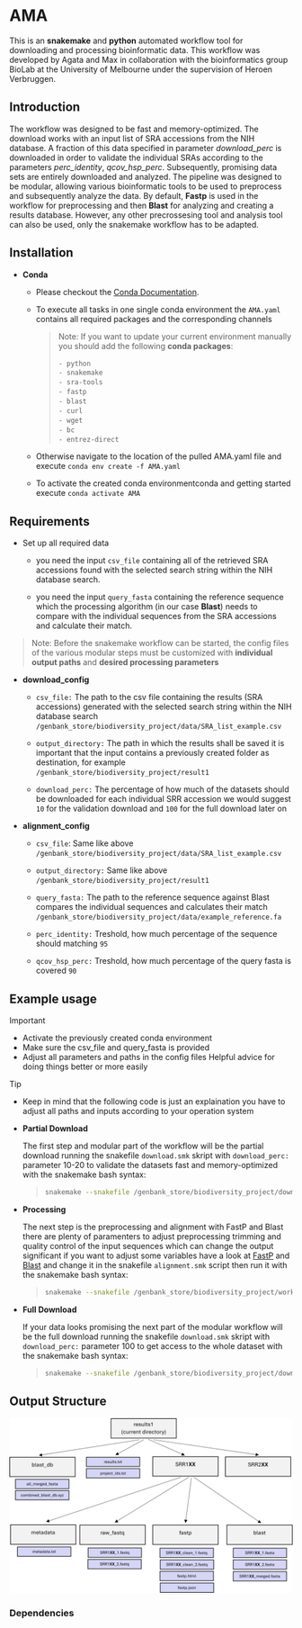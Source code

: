 # AMA

This is an **snakemake** and **python** automated workflow tool for downloading and processing bioinformatic data. This workflow was developed by Agata and Max in collaboration with the bioinformatics group BioLab at the University of Melbourne under the supervision of Heroen Verbruggen.


## Introduction

The workflow was designed to be fast and memory-optimized. The download works with an input list of SRA accessions from the NIH database. A fraction of this data specified in parameter _download_perc_ is downloaded in order to validate the individual SRAs according to the parameters _perc_identity_, _qcov_hsp_perc_. Subsequently, promising data sets are entirely downloaded and analyzed. The pipeline was designed to be modular, allowing various bioinformatic tools to be used to preprocess and subsequently analyze the data. By default, **Fastp** is used in the workflow for preprocessing and then **Blast** for analyzing and creating a results database. However, any other precrossesing tool and analysis tool can also be used, only the snakemake workflow has to be adapted. 


## Installation

- **Conda**

   - Please checkout the [Conda Documentation](https://github.com/conda/conda-docs).

   - To execute all tasks in one single conda environment the `AMA.yaml` contains all required packages and the corresponding channels
   

     > Note: If you want to update your current environment manually you should add the following **conda packages**:
       >
       > ```bash   
       > - python
       > - snakemake
       > - sra-tools
       > - fastp
       > - blast
       > - curl
       > - wget
       > - bc
       > - entrez-direct       
       > ```


   - Otherwise navigate to the location of the pulled AMA.yaml file and execute `conda env create -f AMA.yaml`


   - To activate the created conda environmentconda and getting started execute `conda activate AMA`


## Requirements

- Set up all required data

   - you need the input `csv_file` containing all of the retrieved SRA accessions found with the selected search string within the NIH database search.

   - you need the input `query_fasta` containing the reference sequence which the processing algorithm (in our case **Blast**) needs to compare with the individual sequences from the SRA accessions and calculate their match.



> Note: Before the snakemake workflow can be started, the config files of the various modular steps must be customized with **individual output paths** and **desired processing parameters**



- **download_config**

   - `csv_file:` The path to the csv file containing the results (SRA accessions) generated with the selected search string within the NIH database search `/genbank_store/biodiversity_project/data/SRA_list_example.csv`

   - `output_directory:` The path in which the results shall be saved it is important that the input contains a previously created folder as destination, for example `/genbank_store/biodiversity_project/result1`

   - `download_perc:` The percentage of how much of the datasets should be downloaded for each individual SRR accession we would suggest `10` for the validation download and `100` for the full download later on


- **alignment_config**

   - `csv_file`: Same like above `/genbank_store/biodiversity_project/data/SRA_list_example.csv`

   - `output_directory:` Same like above `/genbank_store/biodiversity_project/result1`

   - `query_fasta:` The path to the reference sequence against Blast compares the individual sequences and calculates their match `/genbank_store/biodiversity_project/data/example_reference.fa`

   - `perc_identity:` Treshold, how much percentage of the sequence should matching `95`

   - `qcov_hsp_perc:` Treshold, how much percentage of the query fasta is covered `90`



## Example usage

> [!IMPORTANT]
> - Activate the previously created conda environment 
> - Make sure the csv_file and query_fasta is provided
> - Adjust all parameters and paths in the config files Helpful advice for doing things better or more easily


> [!TIP]
> - Keep in mind that the following code is just an explaination you have to adjust all paths and inputs according to your operation system


- **Partial Download**

   The first step and modular part of the workflow will be the partial download running the snakefile `download.smk` skript with `download_perc:` parameter 10-20 to validate the datasets fast and memory-optimized with the snakemake bash syntax:

     >
     > ```bash
     > snakemake --snakefile /genbank_store/biodiversity_project/download/download.smk --configfile /genbank_store/biodiversity_project/download/download_config.yaml --cores 16
     > ```


- **Processing**

   The next step is the preprocessing and alignment with FastP and Blast there are plenty of paramenters to adjust preprocessing trimming and quality control of the input sequences which can change the output significant if you want to adjust some variables have a look at [FastP](https://github.com/OpenGene/fastp) and [Blast](https://blast.ncbi.nlm.nih.gov/Blast.cgi) and change it in the snakefile `alignment.smk` script then run it with the snakemake bash syntax:

     >
     > ```bash
     > snakemake --snakefile /genbank_store/biodiversity_project/workflow/alignment.smk --configfile /genbank_store/biodiversity_project/workflow/alignment_config.yaml --cores 16
     > ```


- **Full Download**

   If your data looks promising the next part of the modular workflow will be the full download running the snakefile `download.smk` skript with `download_perc:` parameter 100 to get access to the whole dataset with the snakemake bash syntax:

     >
     > ```bash
     > snakemake --snakefile /genbank_store/biodiversity_project/download/download.smk --configfile /genbank_store/biodiversity_project/download/download_config.yaml --cores 16
     > ```


## Output Structure

![Output structure and File hirarchie](https://github.com/escalata/AMA/blob/main/PictureFilesHirarchie.png)





### Dependencies
